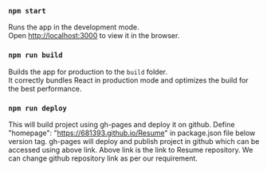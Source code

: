 ### `npm start`

Runs the app in the development mode.<br />
Open [http://localhost:3000](http://localhost:3000) to view it in the browser.

### `npm run build`

Builds the app for production to the `build` folder.<br />
It correctly bundles React in production mode and optimizes the build for the best performance.

### `npm run deploy`

This will build project using gh-pages and deploy it on github.
Define "homepage": "https://681393.github.io/Resume" in package.json file below version tag.
gh-pages will deploy and publish project in github which can be accessed using above link.
Above link is the link to Resume repository. We can change github repository link as per our requirement.
